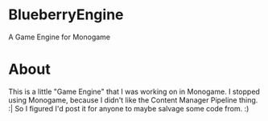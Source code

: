 # BlueberryEngine
 A Game Engine for Monogame

# About
 This is a little "Game Engine" that I was working on in Monogame.
 I stopped using Monogame, because I didn't like the Content Manager Pipeline thing. :|
 So I figured I'd post it for anyone to maybe salvage some code from. :)
